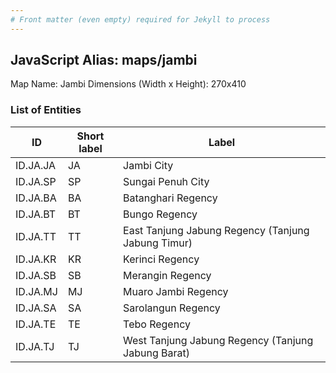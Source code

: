 ```yaml
---
# Front matter (even empty) required for Jekyll to process
---
```


## JavaScript Alias: maps/jambi

Map Name: Jambi
Dimensions (Width x Height): 270x410





### List of Entities

ID | Short label | Label
---|---|---|
ID.JA.JA|JA|Jambi City
ID.JA.SP|SP|Sungai Penuh City
ID.JA.BA|BA|Batanghari Regency
ID.JA.BT|BT|Bungo Regency
ID.JA.TT|TT|East Tanjung Jabung Regency (Tanjung Jabung Timur)
ID.JA.KR|KR|Kerinci Regency
ID.JA.SB|SB|Merangin Regency
ID.JA.MJ|MJ|Muaro Jambi Regency
ID.JA.SA|SA|Sarolangun Regency
ID.JA.TE|TE|Tebo Regency
ID.JA.TJ|TJ|West Tanjung Jabung Regency (Tanjung Jabung Barat)